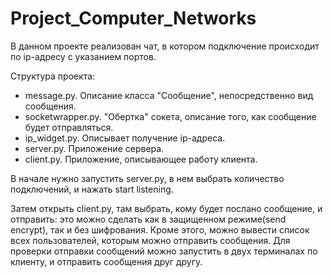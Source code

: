 # Project_Computer_Networks

В данном проекте реализован чат, в котором подключение происходит по ip-адресу с указанием портов.

Структура проекта:
- message.py. Описание класса "Сообщение", непосредственно вид сообщения.
- socketwrapper.py. "Обертка" сокета, описание того, как сообщение будет отправляться.
- ip_widget.py. Описывает получение ip-адреса.
- server.py. Приложение сервера.
- client.py. Приложение, описывающее работу клиента.

В начале нужно запустить server.py, в нем выбрать количество подключений, и нажать start listening.

Затем открыть client.py, там выбрать, кому будет послано сообщение, и отправить: это можно сделать как в защищенном режиме(send encrypt), так и без шифрования.
Кроме этого, можно вывести список всех пользователей, которым можно отправить сообщения. Для проверки отправки сообщений можно запустить в двух терминалах по клиенту, и отправить сообщения друг другу.
